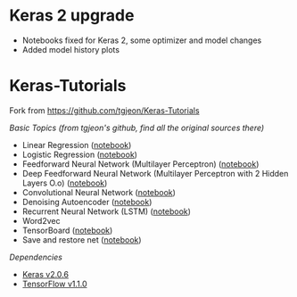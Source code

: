 # Keras 2 upgrade

* Notebooks fixed for Keras 2, some optimizer and model changes
* Added model history plots

# Keras-Tutorials

Fork from https://github.com/tgjeon/Keras-Tutorials

*Basic Topics (from tgjeon's github, find all the original sources there)*

* Linear Regression ([notebook](https://github.com/vadimlee/Keras-Tutorials/blob/master/01_linear_regression.ipynb))
* Logistic Regression ([notebook](https://github.com/vadimlee/Keras-Tutorials/blob/master/02_logistic_regression.ipynb))
* Feedforward Neural Network (Multilayer Perceptron) ([notebook](https://github.com/vadimlee/Keras-Tutorials/blob/master/03_net.ipynb))
* Deep Feedforward Neural Network (Multilayer Perceptron with 2 Hidden Layers O.o) ([notebook](https://github.com/vadimlee/Keras-Tutorials/blob/master/04_modern_net.ipynb))
* Convolutional Neural Network ([notebook](https://github.com/vadimlee/Keras-Tutorials/blob/master/05_convolutional_net.ipynb))
* Denoising Autoencoder ([notebook](https://github.com/vadimlee/Keras-Tutorials/blob/master/06_autoencoder.ipynb))
* Recurrent Neural Network (LSTM) ([notebook](https://github.com/vadimlee/Keras-Tutorials/blob/master/07_lstm.ipynb))
* Word2vec
* TensorBoard ([notebook](https://github.com/vadimlee/Keras-Tutorials/blob/master/09_tensorboard.ipynb))
* Save and restore net ([notebook](https://github.com/vadimlee/Keras-Tutorials/blob/master/10_save_restore_net.ipynb))

*Dependencies*
* [Keras v2.0.6](https://github.com/fchollet/keras)
* [TensorFlow v1.1.0](https://github.com/tensorflow/tensorflow)

